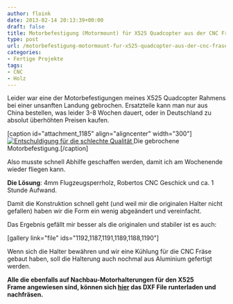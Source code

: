 ```yaml
---
author: floink
date: 2013-02-14 20:13:39+00:00
draft: false
title: Motorbefestigung (Motormount) für X525 Quadcopter aus der CNC Fräse
type: post
url: /motorbefestigung-motormount-fur-x525-quadcopter-aus-der-cnc-frase/
categories:
- Fertige Projekte
tags:
- CNC
- Holz
---
```


Leider war eine der Motorbefestigungen meines X525 Quadcopter Rahmens bei einer unsanften Landung gebrochen. Ersatzteile kann man nur aus China bestellen, was leider 3-8 Wochen dauert, oder in Deutschland zu absolut überhöhten Preisen kaufen.

[caption id="attachment_1185" align="aligncenter" width="300"][![Entschuldigung für die schlechte Qualität](https://eigenbaukombinat.de/wp-content/uploads/2013/02/WP_001018-300x225.jpg)
](https://eigenbaukombinat.de/wp-content/uploads/2013/02/WP_001018.jpg) Die gebrochene Motorbefestigung.[/caption]

Also musste schnell Abhilfe geschaffen werden, damit ich am Wochenende wieder fliegen kann.<!-- more -->

**Die Lösung**: 4mm Flugzeugsperrholz, Robertos CNC Geschick und ca. 1 Stunde Aufwand.

Damit die Konstruktion schnell geht (und weil mir die originalen Halter nicht gefallen) haben wir die Form ein wenig abgeändert und vereinfacht.

Das Ergebnis gefällt mir besser als die originalen und stabiler ist es auch: 

[gallery link="file" ids="1192,1187,1191,1189,1188,1190"]

Wenn sich die Halter bewähren und wir eine Kühlung für die CNC Fräse gebaut haben, soll die Halterung auch nochmal aus Aluminium gefertigt werden.

**Alle die ebenfalls auf Nachbau-Motorhalterungen für den X525 Frame angewiesen sind, können sich **[**hier**](https://eigenbaukombinat.de/wp-content/uploads/2013/02/X525Mount-by-Eigenbaukombinat.de_.dxf)** das DXF File runterladen und nachfräsen.**


